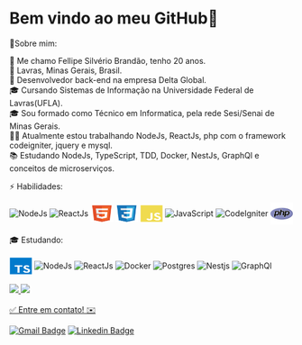 
<h1>Bem vindo ao meu GitHub🚀</h1>

👦Sobre mim:<br />

👋 Me chamo Fellipe Silvério Brandão, tenho 20 anos.<br />
📌 Lavras, Minas Gerais, Brasil.<br />
💼 Desenvolvedor back-end na empresa Delta Global.<br />
🎓 Cursando Sistemas de Informação na Universidade Federal de Lavras(UFLA).<br />
🎓 Sou formado como Técnico em Informatica, pela rede Sesi/Senai de Minas Gerais.<br />
👨‍🏫 Atualmente estou trabalhando NodeJs, ReactJs, php com o framework codeigniter, jquery e mysql.<br />
📚 Estudando NodeJs, TypeScript, TDD, Docker, NestJs, GraphQl e conceitos de microserviços.<br />

⚡ Habilidades:
<div style="display: inline_block">
  <img align="center" height="30" alt="NodeJs" width="40" src="https://cdn.jsdelivr.net/gh/devicons/devicon/icons/nodejs/nodejs-original.svg" />
  <img align="center" height="30" alt="ReactJs" width="40" src="https://upload.wikimedia.org/wikipedia/commons/a/a7/React-icon.svg" />
  <img align="center" height="30" alt="Html" width="40" src="https://raw.githubusercontent.com/devicons/devicon/master/icons/html5/html5-original.svg">
  <img align="center" height="30" alt="css3" width="40" src="https://raw.githubusercontent.com/devicons/devicon/master/icons/css3/css3-original.svg">
  <img align="center" height="30" alt="JavaScript" width="40" src="https://raw.githubusercontent.com/devicons/devicon/master/icons/javascript/javascript-plain.svg">
  <img align="center" height="30" alt="JavaScript" width="40" src="https://cdn.jsdelivr.net/gh/devicons/devicon/icons/mysql/mysql-original-wordmark.svg" />
  <img align="center" height="40" alt="CodeIgniter" width="40" src="https://cdn1.iconfinder.com/data/icons/logos-3/304/codeigniter-icon-256.png" />
  <img align="center" height="40" width="40" alt="Php" src="https://raw.githubusercontent.com/github/explore/ccc16358ac4530c6a69b1b80c7223cd2744dea83/topics/php/php.png" />
</div>
<br>
🎓 Estudando:
<div style="display: inline_block"><br>
  <img align="center" height="30" alt="TypeScript" width="40" src="https://raw.githubusercontent.com/devicons/devicon/master/icons/typescript/typescript-plain.svg">
  <img align="center" height="30" alt="NodeJs" width="40" src="https://cdn.jsdelivr.net/gh/devicons/devicon/icons/nodejs/nodejs-original.svg" />
  <img align="center" height="30" alt="ReactJs" width="40" src="https://upload.wikimedia.org/wikipedia/commons/a/a7/React-icon.svg" />
  <img align="center" height="40" alt="Docker" width="40" src="https://img.icons8.com/color/344/docker.png" />
  <img align="center" height="30" alt="Postgres" width="40" src="https://user-images.githubusercontent.com/24623425/36042969-f87531d4-0d8a-11e8-9dee-e87ab8c6a9e3.png" />
  <img align="center" height="40" alt="Nestjs" width="40" src="https://cdn.icon-icons.com/icons2/2107/PNG/128/file_type_nestjs_icon_130355.png" />
  <img align="center" height="40" alt="GraphQl" width="40" src="https://img.icons8.com/color/452/graphql.png" />
</div>
  <br>
<div>
  <a href="https://github.com/fellipe-s-brandao">
  <img height="180em" src="https://github-readme-stats.vercel.app/api?username=fellipe-s-brandao&show_icons=true&theme=light&include_all_commits=true&count_private=true"/>
  <img height="180em" src="https://github-readme-stats.vercel.app/api/top-langs/?username=fellipe-s-brandao&layout=compact&langs_count=7&theme=light"/>
</div>
  <br>
✅ Entre em contato! ✉️

[![Gmail Badge](https://img.shields.io/badge/Gmail-d14836?style=flat-square&logo=Gmail&logoColor=white&link=mailto:fellipesilverio31@gmail.com)](mailto:fellipesilverio31@gmail.com)
<a href="https://www.linkedin.com/in/fellipe-brandao/" rel="nofollow">
<img src="https://camo.githubusercontent.com/975dc7c03d5728b21d58a849a3d177bb1255a1cfd2a252f6443f0dc79b7d70d3/68747470733a2f2f696d672e736869656c64732e696f2f62616467652f2d4c696e6b6564496e2d626c75653f7374796c653d666c61742d737175617265266c6f676f3d4c696e6b6564696e266c6f676f436f6c6f723d7768697465266c696e6b3d68747470733a2f2f6c696e6b6564696e2e636f6d2f696e2f6272756e6f6c75697373" alt="Linkedin Badge" data-canonical-src="https://img.shields.io/badge/-LinkedIn-blue?style=flat-square&amp;logo=Linkedin&amp;logoColor=white&amp;link=https://linkedin.com/in/brunoluiss" style="max-width:100%;"></a> 



